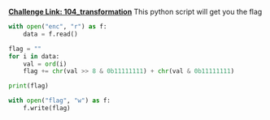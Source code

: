 **[Challenge Link: 104_transformation](https://play.picoctf.org/practice/challenge/104)**
This python script will get you the flag
```python
with open("enc", "r") as f:
    data = f.read()

flag = ""
for i in data:
    val = ord(i)
    flag += chr(val >> 8 & 0b11111111) + chr(val & 0b11111111)

print(flag)

with open("flag", "w") as f:
    f.write(flag)
```
